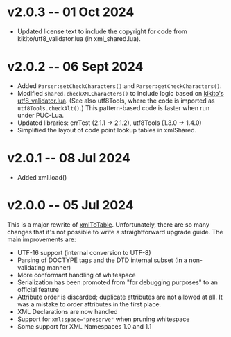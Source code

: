 # v2.0.3 -- 01 Oct 2024

* Updated license text to include the copyright for code from kikito/utf8_validator.lua (in xml_shared.lua).


# v2.0.2 -- 06 Sept 2024

* Added `Parser:setCheckCharacters()` and `Parser:getCheckCharacters()`.
* Modified `shared.checkXMLCharacters()` to include logic based on [kikito's utf8_validator.lua](https://github.com/kikito/utf8_validator.lua). (See also utf8Tools, where the code is imported as `utf8Tools.checkAlt()`.) This pattern-based code is faster when run under PUC-Lua.
* Updated libraries: errTest (2.1.1 -> 2.1.2), utf8Tools (1.3.0 -> 1.4.0)
* Simplified the layout of code point lookup tables in xmlShared.

# v2.0.1 -- 08 Jul 2024

* Added xml.load()


# v2.0.0 -- 05 Jul 2024

This is a major rewrite of [xmlToTable](https://github.com/rabbitboots/xml_to_table). Unfortunately, there are so many changes that it's not possible to write a straightforward upgrade guide. The main improvements are:

* UTF-16 support (internal conversion to UTF-8)
* Parsing of DOCTYPE tags and the DTD internal subset (in a non-validating manner)
* More conformant handling of whitespace
* Serialization has been promoted from "for debugging purposes" to an official feature
* Attribute order is discarded; duplicate attributes are not allowed at all. It was a mistake to order attributes in the first place.
* XML Declarations are now handled
* Support for `xml:space="preserve"` when pruning whitespace
* Some support for XML Namespaces 1.0 and 1.1
